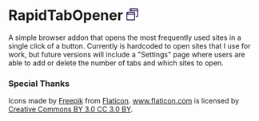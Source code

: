 # RapidTabOpener ![icon](https://raw.githubusercontent.com/cedricium/RapidTabOpener/master/icons/tabs-24.png "tabs")

A simple browser addon that opens the most frequently used sites in a single click of a button. Currently is hardcoded to open sites that I use for work, but future versions will include a "Settings" page where users are able to add or delete the number of tabs and which sites to open.

### Special Thanks
Icons made by [Freepik](http://www.freepik.com) from [Flaticon](http://www.flaticon.com). www.flaticon.com is licensed by [Creative Commons BY 3.0 CC 3.0 BY](http://creativecommons.org/licenses/by/3.0/).